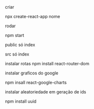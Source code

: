 criar

npx create-react-app nome


rodar 

npm start


public só index

src só index


instalar rotas
npm install react-router-dom


instalar graficos do google

npm insall react-google-charts

instalar aleatoriedade em geração de ids

npm install uuid